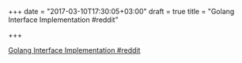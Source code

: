 +++
date = "2017-03-10T17:30:05+03:00"
draft = true
title = "Golang Interface Implementation  #reddit"

+++

<p><a href="https://t.co/dX8Mv8JgTe">Golang Interface Implementation  #reddit</a></p>
